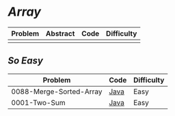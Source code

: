 # *Array*

|Problem|Abstract|Code|Difficulty|
| --- | --- | --- | --- |
|||[](./LeetCode/Java/-_-/src)||

## *So Easy*
|Problem|Code|Difficulty|
| --- | --- | --- |
|0088-Merge-Sorted-Array|[Java](./LeetCode/Java/0088-Merge-Sorted-Array/src)|Easy|
|0001-Two-Sum|[Java](./LeetCode/Java/0001-Two-Sum/src)|Easy|